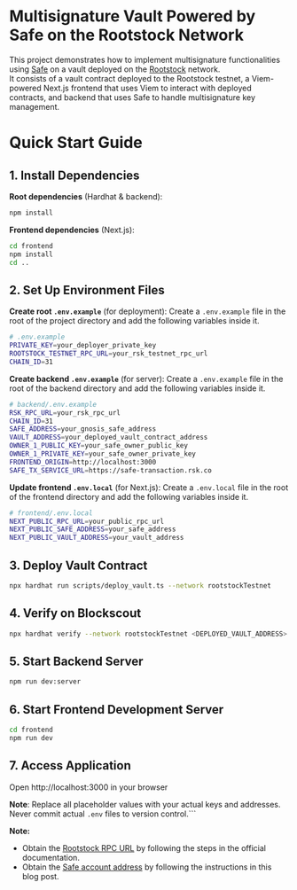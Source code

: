 #  Multisignature Vault Powered by Safe on the Rootstock Network

This project demonstrates how to implement multisignature functionalities using [Safe](safe.global) on a vault deployed on the [Rootstock](http://rootstock.io/) network.  
It consists of a vault contract deployed to the Rootstock testnet, a Viem-powered Next.js frontend that uses Viem to interact with deployed contracts, and backend that uses Safe to handle multisignature key management.

# Quick Start Guide

## 1. Install Dependencies
**Root dependencies** (Hardhat & backend):
```bash
npm install
```

**Frontend dependencies** (Next.js):
```bash
cd frontend
npm install
cd ..
```

## 2. Set Up Environment Files
**Create root `.env.example`** (for deployment):
Create a `.env.example` file in the root of the project directory and add the following variables inside it.

```bash
# .env.example
PRIVATE_KEY=your_deployer_private_key
ROOTSTOCK_TESTNET_RPC_URL=your_rsk_testnet_rpc_url
CHAIN_ID=31
```

**Create backend `.env.example`** (for server):
Create a `.env.example` file in the root of the backend directory and add the following variables inside it.

```bash
# backend/.env.example
RSK_RPC_URL=your_rsk_rpc_url
CHAIN_ID=31
SAFE_ADDRESS=your_gnosis_safe_address
VAULT_ADDRESS=your_deployed_vault_contract_address
OWNER_1_PUBLIC_KEY=your_safe_owner_public_key
OWNER_1_PRIVATE_KEY=your_safe_owner_private_key
FRONTEND_ORIGIN=http://localhost:3000
SAFE_TX_SERVICE_URL=https://safe-transaction.rsk.co
```

**Update frontend `.env.local`** (for Next.js):
Create a `.env.local` file in the root of the frontend directory and add the following variables inside it.

```bash
# frontend/.env.local
NEXT_PUBLIC_RPC_URL=your_public_rpc_url
NEXT_PUBLIC_SAFE_ADDRESS=your_safe_address
NEXT_PUBLIC_VAULT_ADDRESS=your_vault_address
```

## 3. Deploy Vault Contract
```bash
npx hardhat run scripts/deploy_vault.ts --network rootstockTestnet
```

## 4. Verify on Blockscout
```bash
npx hardhat verify --network rootstockTestnet <DEPLOYED_VAULT_ADDRESS> <YOUR_SAFE_ADDRESS>
```

## 5. Start Backend Server
```bash
npm run dev:server
```

## 6. Start Frontend Development Server
```bash
cd frontend
npm run dev
```

## 7. Access Application
Open http://localhost:3000 in your browser



**Note**: Replace all placeholder values with your actual keys and addresses. Never commit actual `.env` files to version control.```

**Note:**
- Obtain the [Rootstock RPC URL](https://dev.rootstock.io/developers/rpc-api/rootstock/setup/) by following the steps in the official documentation.
- Obtain the [Safe account address](https://rootstock.io/blog/safe-multisig-wallet-now-available-on-rootstock/) by following the instructions in this blog post.

